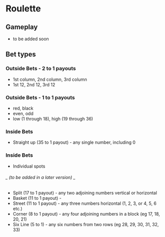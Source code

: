# Roulette

## Gameplay
- to be added soon

## Bet types
### Outside Bets - 2 to 1 payouts
- 1st column, 2nd column, 3rd column
- 1st 12, 2nd 12, 3rd 12
### Outside Bets - 1 to 1 payouts
- red, black
- even, odd
- low (1 through 18), high (19 through 36) 

### Inside Bets
- Straight up (35 to 1 payout) - any single number, including 0  

### Inside Bets
 - Individual spots
###### _ (to be added in a later version) _
- Split (17 to 1 payout) - any two adjoining numbers vertical or horizontal
- Basket (11 to 1 payout) - 
- Street (11 to 1 payout) - any three numbers horizontal (1, 2, 3, or 4, 5, 6 etc.)
- Corner (8 to 1 payout) - any four adjoining numbers in a block (eg 17, 18, 20, 21)
- Six Line (5 to 1) - any six numbers from two rows (eg 28, 29, 30, 31, 32, 33)

